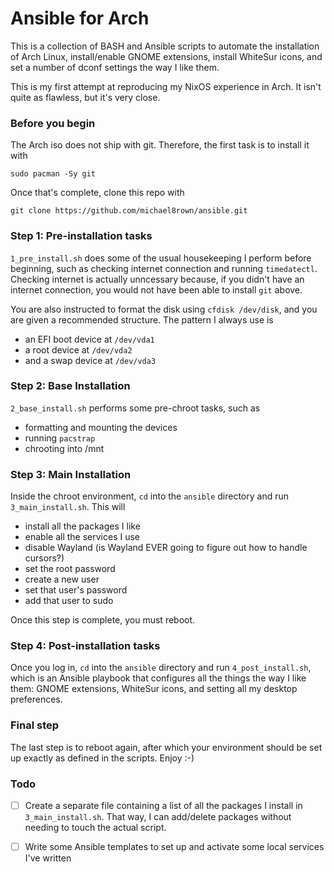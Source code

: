 # Ansible for Arch

This is a collection of BASH and Ansible scripts to automate the installation of Arch Linux, install/enable GNOME extensions, install WhiteSur icons, and set a number of dconf settings the way I like them.

This is my first attempt at reproducing my NixOS experience in Arch. It isn't quite as flawless, but it's very close.

### Before you begin

The Arch iso does not ship with git. Therefore, the first task is to install it with

```
sudo pacman -Sy git
```

Once that's complete, clone this repo with

```
git clone https://github.com/michael8rown/ansible.git
```

### Step 1: Pre-installation tasks

`1_pre_install.sh` does some of the usual housekeeping I perform before beginning, such as checking internet connection and running `timedatectl`. Checking internet is actually unncessary because, if you didn't have an internet connection, you would not have been able to install `git` above.

You are also instructed to format the disk using `cfdisk /dev/disk`, and you are given a recommended structure. The pattern I always use is

* an EFI boot device at `/dev/vda1`
* a root device at `/dev/vda2`
* and a swap device at `/dev/vda3`

### Step 2: Base Installation

`2_base_install.sh` performs some pre-chroot tasks, such as

* formatting and mounting the devices
* running `pacstrap`
* chrooting into /mnt

### Step 3: Main Installation

Inside the chroot environment, `cd` into the `ansible` directory and run `3_main_install.sh`. This will

* install all the packages I like
* enable all the services I use
* disable Wayland (is Wayland EVER going to figure out how to handle cursors?)
* set the root password
* create a new user
* set that user's password
* add that user to sudo

Once this step is complete, you must reboot.

### Step 4: Post-installation tasks

Once you log in, `cd` into the `ansible` directory and run `4_post_install.sh`, which is an Ansible playbook that configures all the things the way I like them: GNOME extensions, WhiteSur icons, and setting all my desktop preferences.

### Final step

The last step is to reboot again, after which your environment should be set up exactly as defined in the scripts. Enjoy :-)

### Todo

- [ ] Create a separate file containing a list of all the packages I install in `3_main_install.sh`. That way, I can add/delete packages without needing to touch the actual script.

- [ ] Write some Ansible templates to set up and activate some local services I've written
